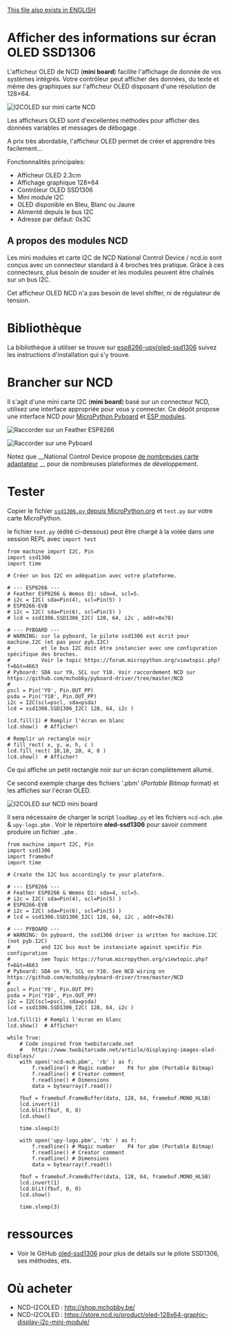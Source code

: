 [This file also exists in ENGLISH](readme_ENG.md)

# Afficher des informations sur écran OLED SSD1306

L'afficheur OLED de NCD (__mini board__) facilite l'affichage de donnée de vos systèmes intégrés. Votre contrôleur peut afficher des données, du texte et même des graphiques sur l'afficheur OLED disposant d'une résolution de 128×64.

![I2COLED sur mini carte NCD](docs/_static/ncd_i2coled.png)

Les afficheurs OLED sont d'excellentes méthodes pour afficher des données variables et messages de débogage .

A prix très abordable, l'afficheur OLED permet de créer et apprendre très facilement...

Fonctionnalités principales:
* Afficheur OLED 2.3cm
* Affichage graphique 128×64
* Contrôleur OLED SSD1306
* Mini module I2C
* OLED disponible en Bleu, Blanc ou Jaune
* Alimenté depuis le bus I2C
* Adresse par défaut: 0x3C

## A propos des modules NCD
Les mini modules et carte I2C de NCD National Control Device / ncd.io sont conçus avec un connecteur standard à 4 broches très pratique. Grâce à ces connecteurs, plus besoin de souder et les modules peuvent être chaînés sur un bus I2C.

Cet afficheur OLED NCD n'a pas besoin de level shifter, ni de régulateur de tension.

# Bibliothèque

La bibliothèque à utiliser se trouve sur [esp8266-upy/oled-ssd1306](https://github.com/mchobby/esp8266-upy/tree/master/oled-ssd1306) suivez les instructions d'installation qui s'y trouve.

# Brancher sur NCD

Il s'agit d'une mini carte I2C (__mini board__) basé sur un connecteur NCD, utilisez une interface appropriée pour vous y connecter. Ce dépôt propose une interface NCD pour [MicroPython Pyboard](https://github.com/mchobby/pyboard-driver/blob/master/NCD/README.md) et [ESP modules](../NCD/readme.md).

![Raccorder sur un Feather ESP8266](../NCD/ncd_feather.png)

![Raccorder sur une Pyboard](docs/_static/ncd_oled_to_pyboard.jpg)

Notez que __National Control Device propose [de nombreuses carte adaptateur](https://store.ncd.io/shop/?fwp_product_type=adapters) __ pour de nombreuses plateformes de développement.

# Tester
Copier le fichier [`ssd1306.py` depuis MicroPython.org](https://raw.githubusercontent.com/micropython/micropython/master/drivers/display/ssd1306.py) et `test.py` sur votre carte MicroPython.

le fichier `test.py` (édité ci-dessous) peut être chargé à la volée dans une session REPL avec `import test`

```
from machine import I2C, Pin
import ssd1306
import time

# Créer un bus I2C en adéquation avec votre plateforme.

# --- ESP8266 ---
# Feather ESP8266 & Wemos D1: sda=4, scl=5.
# i2c = I2C( sda=Pin(4), scl=Pin(5) )
# ESP8266-EVB
# i2c = I2C( sda=Pin(6), scl=Pin(5) )
# lcd = ssd1306.SSD1306_I2C( 128, 64, i2c , addr=0x78)

# --- PYBOARD ---
# WARNING: sur la pyboard, le pilote ssd1306 est écrit pour machine.I2C (et pas pour pyb.I2C)
#          et le bus I2C doit être instancier avec une configuration spécifique des broches.
#          Voir le topic https://forum.micropython.org/viewtopic.php?f=6&t=4663
# Pyboard: SDA sur Y9, SCL sur Y10. Voir raccordement NCD sur https://github.com/mchobby/pyboard-driver/tree/master/NCD
#
pscl = Pin('Y9', Pin.OUT_PP)
psda = Pin('Y10', Pin.OUT_PP)
i2c = I2C(scl=pscl, sda=psda)
lcd = ssd1306.SSD1306_I2C( 128, 64, i2c )

lcd.fill(1) # Remplir l'écran en blanc
lcd.show()  # Afficher!

# Remplir un rectangle noir
# fill_rect( x, y, w, h, c )
lcd.fill_rect( 10,10, 20, 4, 0 )
lcd.show()  # Afficher!
```

Ce qui affiche un petit rectangle noir sur un écran complètement allumé.


Ce second exemple charge des fichiers '.pbm' (_Portable Bitmap_ format) et les affiches sur l'écran OLED.

![I2COLED sur NCD mini board](docs/_static/ncd-oled-diplay-image.jpg)

Il sera nécessaire de charger le script `loadbmp.py` et les fichiers `ncd-mch.pbm` & `upy-logo.pbm` . Voir le répertoire __oled-ssd1306__ pour savoir comment produire un fichier `.pbm` .

```
from machine import I2C, Pin
import ssd1306
import framebuf
import time

# Create the I2C bus accordingly to your plateform.

# --- ESP8266 ---
# Feather ESP8266 & Wemos D1: sda=4, scl=5.
# i2c = I2C( sda=Pin(4), scl=Pin(5) )
# ESP8266-EVB
# i2c = I2C( sda=Pin(6), scl=Pin(5) )
# lcd = ssd1306.SSD1306_I2C( 128, 64, i2c , addr=0x78)

# --- PYBOARD ---
# WARNING: On pyboard, the ssd1306 driver is written for machine.I2C (not pyb.I2C)
#          and I2C bus must be instanciate against specific Pin configuration
#          see Topic https://forum.micropython.org/viewtopic.php?f=6&t=4663
# Pyboard: SDA on Y9, SCL on Y10. See NCD wiring on https://github.com/mchobby/pyboard-driver/tree/master/NCD
#
pscl = Pin('Y9', Pin.OUT_PP)
psda = Pin('Y10', Pin.OUT_PP)
i2c = I2C(scl=pscl, sda=psda)
lcd = ssd1306.SSD1306_I2C( 128, 64, i2c )

lcd.fill(1) # Rempli l'écran en blanc
lcd.show()  # Afficher!

while True:
	# Code inspired from twobitarcade.net
	#   https://www.twobitarcade.net/article/displaying-images-oled-displays/
	with open('ncd-mch.pbm', 'rb' ) as f:
		f.readline() # Magic number    P4 for pbm (Portable Bitmap)
		f.readline() # Creator comment
		f.readline() # Dimensions
		data = bytearray(f.read())

	fbuf = framebuf.FrameBuffer(data, 128, 64, framebuf.MONO_HLSB)
	lcd.invert(1)
	lcd.blit(fbuf, 0, 0)
	lcd.show()

	time.sleep(3)

	with open('upy-logo.pbm', 'rb' ) as f:
		f.readline() # Magic number    P4 for pbm (Portable Bitmap)
		f.readline() # Creator comment
		f.readline() # Dimensions
		data = bytearray(f.read())

	fbuf = framebuf.FrameBuffer(data, 128, 64, framebuf.MONO_HLSB)
	lcd.invert(1)
	lcd.blit(fbuf, 0, 0)
	lcd.show()

	time.sleep(3)
```

# ressources
* Voir le GitHub [oled-ssd1306](https://github.com/mchobby/esp8266-upy/tree/master/oled-ssd1306) pour plus de détails sur le pilote SSD1306, ses méthodes, ets.

# Où acheter
* NCD-I2COLED : http://shop.mchobby.be/
* NCD-I2COLED : https://store.ncd.io/product/oled-128x64-graphic-display-i2c-mini-module/
